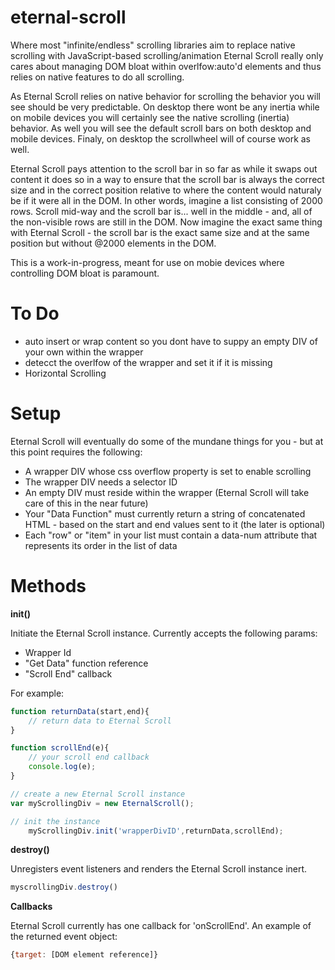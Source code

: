 # eternal-scroll

Where most "infinite/endless" scrolling libraries aim to replace native scrolling with JavaScript-based scrolling/animation Eternal Scroll really only cares about managing DOM bloat within overlfow:auto'd elements and thus relies on native features to do all scrolling.

As Eternal Scroll relies on native behavior for scrolling the behavior you will see should be very predictable. On desktop there wont be any inertia while on mobile devices you will certainly see the native scrolling (inertia) behavior. As well you will see the default scroll bars on both desktop and mobile devices. Finaly, on desktop the scrollwheel will of course work as well.

Eternal Scroll pays attention to the scroll bar in so far as while it swaps out content it does so in a way to ensure that the scroll bar is always the correct size and in the correct position relative to where the content would naturaly be if it were all in the DOM. In other words, imagine a list consisting of 2000 rows. Scroll mid-way and the scroll bar is... well in the middle - and, all of the non-visible rows are still in the DOM. Now imagine the exact same thing with Eternal Scroll - the scroll bar is the exact same size and at the same position but without @2000 elements in the DOM.

This is a work-in-progress, meant for use on mobie devices where controlling DOM bloat is paramount.

# To Do

* auto insert or wrap content so you dont have to suppy an empty DIV of your own within the wrapper
* detecct the overlfow of the wrapper and set it if it is missing
* Horizontal Scrolling

# Setup

Eternal Scroll will eventually do some of the mundane things for you - but at this point requires the following:

* A wrapper DIV whose css overflow property is set to enable scrolling
* The wrapper DIV needs a selector ID
* An empty DIV must reside within the wrapper (Eternal Scroll will take care of this in the near future)
* Your "Data Function" must currently return a string of concatenated HTML - based on the start and end values sent to it (the later is optional)
* Each "row" or "item" in your list must contain a data-num attribute that represents its order in the list of data

# Methods

**init()**

Initiate the Eternal Scroll instance. Currently accepts the following params:
* Wrapper Id
* "Get Data" function reference
* "Scroll End" callback
 
 
 For example:
 
```javascript
function returnData(start,end){
    // return data to Eternal Scroll
}

function scrollEnd(e){
    // your scroll end callback
    console.log(e);
}

// create a new Eternal Scroll instance
var myScrollingDiv = new EternalScroll();

// init the instance
    myScrollingDiv.init('wrapperDivID',returnData,scrollEnd);      
```


**destroy()**

Unregisters event listeners and renders the Eternal Scroll instance inert.

```javascript
myscrollingDiv.destroy()
```

**Callbacks**

Eternal Scroll currently has one callback for 'onScrollEnd'. An example of the returned event object:

```javascript
{target: [DOM element reference]}
```
